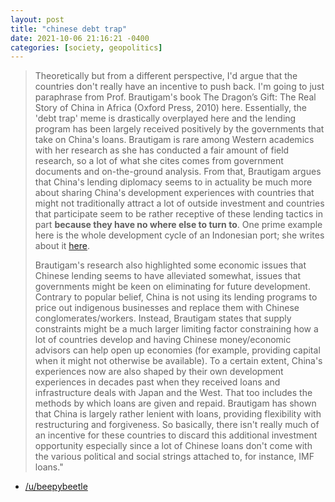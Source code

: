 ```yaml
---
layout: post
title: "chinese debt trap"
date: 2021-10-06 21:16:21 -0400
categories: [society, geopolitics]
---
```


> Theoretically but from a different perspective, I'd argue that the countries don't really have an incentive to push back. I'm going to just paraphrase from Prof. Brautigam's book The Dragon’s Gift: The Real Story of China in Africa (Oxford Press, 2010) here. Essentially, the 'debt trap' meme is drastically overplayed here and the lending program has been largely received positively by the governments that take on China's loans. Brautigam is rare among Western academics with her research as she has conducted a fair amount of field research, so a lot of what she cites comes from government documents and on-the-ground analysis. From that, Brautigam argues that China's lending diplomacy seems to in actuality be much more about sharing China's development experiences with countries that might not traditionally attract a lot of outside investment and countries that participate seem to be rather receptive of these lending tactics in part **because they have no where else to turn to**. One prime example here is the whole development cycle of an Indonesian port; she writes about it [here](https://www.the-american-interest.com/2019/04/04/misdiagnosing-the-chinese-infrastructure-push/).
>
> <!--break-->
>
> Brautigam's research also highlighted some economic issues that Chinese lending seems to have alleviated somewhat, issues that governments might be keen on eliminating for future development. Contrary to popular belief, China is not using its lending programs to price out indigenous businesses and replace them with Chinese conglomerates/workers. Instead, Brautigam states that supply constraints might be a much larger limiting factor constraining how a lot of countries develop and having Chinese money/economic advisors can help open up economies (for example, providing capital when it might not otherwise be available). To a certain extent, China's experiences now are also shaped by their own development experiences in decades past when they received loans and infrastructure deals with Japan and the West. That too includes the methods by which loans are given and repaid. Brautigam has shown that China is largely rather lenient with loans, providing flexibility with restructuring and forgiveness. So basically, there isn't really much of an incentive for these countries to discard this additional investment opportunity especially since a lot of Chinese loans don't come with the various political and social strings attached to, for instance, IMF loans."

- [/u/beepybeetle](https://www.reddit.com/r/AskEconomics/comments/pykbe1/comment/hev7ox9/?utm_source=share&utm_medium=web2x&context=3)